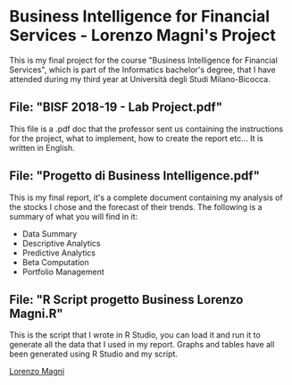 # Business Intelligence for Financial Services - Lorenzo Magni's Project

This is my final project for the course "Business Intelligence for Financial Services", which is part of the Informatics bachelor's degree, that I have attended during my third year at Università degli Studi Milano-Bicocca.

## File: "BISF 2018-19 - Lab Project.pdf"
This file is a .pdf doc that the professor sent us containing the instructions for the project, what to implement, how to create the report etc... It is written in English.

## File: "Progetto di Business Intelligence.pdf"
This is my final report, it's a complete document containing my analysis of the stocks I chose and the forecast of their trends. The following is a summary of what you will find in it:
- Data Summary
- Descriptive Analytics
- Predictive Analytics
- Beta Computation
- Portfolio Management

## File: "R Script progetto Business Lorenzo Magni.R"
This is the script that I wrote in R Studio, you can load it and run it to generate all the data that I used in my report. Graphs and tables have all been generated using R Studio and my script.

[Lorenzo Magni](https://www.linkedin.com/in/lorenzomagni97/)
